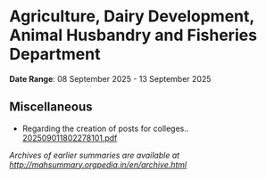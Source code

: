 # Agriculture, Dairy Development, Animal Husbandry and Fisheries Department

**Date Range**: 08 September 2025 - 13 September 2025


## Miscellaneous
- Regarding the creation of posts for colleges..\
  [202509011802278101.pdf](https://gr.maharashtra.gov.in/Site/Upload/Government%20Resolutions/English/202509011802278101.pdf)


*Archives of earlier summaries are available at http://mahsummary.orgpedia.in/en/archive.html*